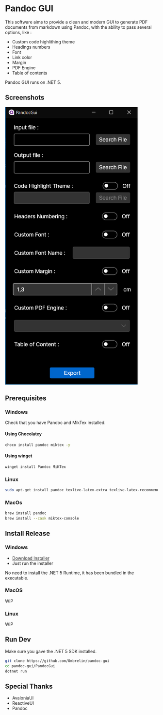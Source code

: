 # Pandoc GUI

This software aims to provide a clean and modern GUI to generate PDF documents from markdown using Pandoc, with the ability to pass several options, like : 

- Custom code highlithing theme
- Headings numbers
- Font
- Link color
- Margin
- PDF Engine
- Table of contents

Pandoc GUI runs on .NET 5.

## Screenshots

![Main UI](./screenshots/main-ui.png)

## Prerequisites

### Windows

Check that you have Pandoc and MikTex installed.

#### Using Chocolatey

```bash
choco install pandoc miktex -y
```

#### Using winget

```bash
winget install Pandoc MiKTex
```

### Linux

```bash
sudo apt-get install pandoc texlive-latex-extra texlive-latex-recommended
```

### MacOs

```bash
brew install pandoc
brew install --cask miktex-console
```

## Install Release

### Windows

 - [Download Installer](https://github.com/Ombrelin/pandoc-gui/releases/download/v1.0/pandoc-gui-setup.exe)
 - Just run the installer

No need to install the .NET 5 Runtime, it has been bundled in the executable.

### MacOS

WIP

### Linux

WIP

## Run Dev

Make sure you gave the .NET 5 SDK installed.

```bash
git clone https://github.com/Ombrelin/pandoc-gui
cd pandoc-gui/PandocGui
dotnet run
```

## Special Thanks

- AvaloniaUI
- ReactiveUI
- Pandoc
